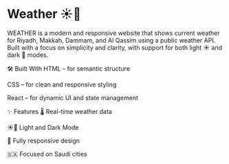 # Weather ☀️🌙
WEATHER is a modern and responsive website that shows current weather for Riyadh, Makkah, Dammam, and Al Qassim using a public weather API.
Built with a focus on simplicity and clarity, with support for both light ☀️ and dark 🌙 modes.

🛠️ Built With
HTML – for semantic structure

CSS – for clean and responsive styling

React – for dynamic UI and state management

✨ Features
🌡️ Real-time weather data

☀️🌙 Light and Dark Mode

📱 Fully responsive design

🇸🇦 Focused on Saudi cities

